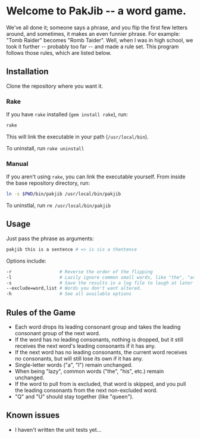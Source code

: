 # Welcome to PakJib -- a word game.
We've all done it; someone says a phrase, and you flip the first few letters
around, and sometimes, it makes an even funnier phrase. For example:
"Tomb Raider" becomes "Romb Taider".
Well, when I was in high school, we took it further -- probably too far -- and
made a rule set. This program follows those rules, which are listed below.

## Installation
Clone the repository where you want it.
### Rake
If you have `rake` installed (`gem
install rake`), run:
```sh
rake
```
This will link the executable in your path (`/usr/local/bin`).

To uninstall, run `rake uninstall`

### Manual
If you aren't using `rake`, you can link the executable yourself. From inside
the base repository directory, run:
```sh
ln -s $PWD/bin/pakjib /usr/local/bin/pakjib
```

To uninstlal, run `rm /usr/local/bin/pakjib`

## Usage
Just pass the phrase as arguments:
```sh
pakjib this is a sentence # => is sis a thentence
```
Options include:
```sh
-r                  # Reverse the order of the flipping
-l                  # Lazily ignore common small words, like "the", "an", etc.
-s                  # Save the results in a log file to laugh at later
--exclude=word,list # Words you don't want altered.
-h                  # See all available options
```

## Rules of the Game
- Each word drops its leading consonant group and takes the leading consonant
group of the next word.
- If the word has no leading consonants, nothing is dropped, but it still
receives the next word's leading consonants if it has any.
- If the next word has no leading consonants, the current word receives no
consonants, but will still lose its own if it has any.
- Single-letter words ("a", "I") remain unchanged.
- When being "lazy", common words ("the", "his", etc.) remain unchanged.
- If the word to pull from is excluded, that word is skipped, and you pull the
leading consonants from the next non-excluded word.
- "Q" and "U" should stay together (like "queen").

## Known issues
- I haven't written the unit tests yet...

